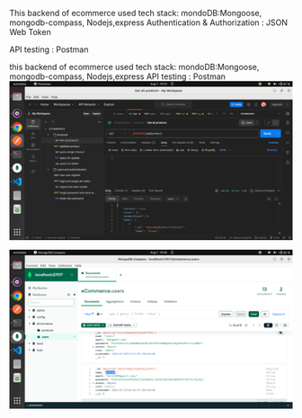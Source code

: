 This backend of ecommerce used tech stack: mondoDB:Mongoose, mongodb-compass, Nodejs,express
 Authentication & Authorization : JSON Web Token

API testing : Postman


this backend of ecommerce used tech stack: mondoDB:Mongoose, mongodb-compass, Nodejs,express
API testing : Postman
![](https://github.com/aknafu12/mern-app-eCommerce/blob/master/backend/screenshots_backend/pastman.png)

![](https://github.com/aknafu12/mern-app-eCommerce/blob/master/backend/screenshots_backend/mongodb-compass.png)
